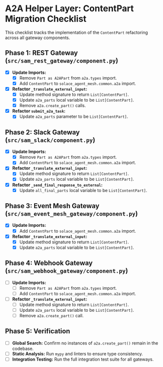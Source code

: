 # A2A Helper Layer: ContentPart Migration Checklist

This checklist tracks the implementation of the `ContentPart` refactoring across all gateway components.

## Phase 1: REST Gateway (`src/sam_rest_gateway/component.py`)

- [x] **Update Imports:**
    - [x] Remove `Part as A2APart` from `a2a.types` import.
    - [x] Add `ContentPart` to `solace_agent_mesh.common.a2a` import.
- [x] **Refactor `_translate_external_input`:**
    - [x] Update method signature to return `List[ContentPart]`.
    - [x] Update `a2a_parts` local variable to be `List[ContentPart]`.
    - [x] Remove `a2a.create_part()` calls.
- [x] **Refactor `submit_a2a_task`:**
    - [x] Update `a2a_parts` parameter to be `List[ContentPart]`.

## Phase 2: Slack Gateway (`src/sam_slack/component.py`)

- [x] **Update Imports:**
    - [x] Remove `Part as A2APart` from `a2a.types` import.
    - [x] Add `ContentPart` to `solace_agent_mesh.common.a2a` import.
- [x] **Refactor `_translate_external_input`:**
    - [x] Update method signature to return `List[ContentPart]`.
    - [x] Update `a2a_parts` local variable to be `List[ContentPart]`.
- [x] **Refactor `_send_final_response_to_external`:**
    - [x] Update `all_final_parts` local variable to be `List[ContentPart]`.

## Phase 3: Event Mesh Gateway (`src/sam_event_mesh_gateway/component.py`)

- [x] **Update Imports:**
    - [x] Add `ContentPart` to `solace_agent_mesh.common.a2a` import.
- [x] **Refactor `_translate_external_input`:**
    - [x] Update method signature to return `List[ContentPart]`.
    - [x] Update `a2a_parts` local variable to be `List[ContentPart]`.

## Phase 4: Webhook Gateway (`src/sam_webhook_gateway/component.py`)

- [ ] **Update Imports:**
    - [ ] Remove `Part as A2APart` from `a2a.types` import.
    - [ ] Add `ContentPart` to `solace_agent_mesh.common.a2a` import.
- [ ] **Refactor `_translate_external_input`:**
    - [ ] Update method signature to return `List[ContentPart]`.
    - [ ] Update `a2a_parts` local variable to be `List[ContentPart]`.
    - [ ] Remove `a2a.create_part()` call.

## Phase 5: Verification

- [ ] **Global Search:** Confirm no instances of `a2a.create_part()` remain in the codebase.
- [ ] **Static Analysis:** Run `mypy` and linters to ensure type consistency.
- [ ] **Integration Testing:** Run the full integration test suite for all gateways.
